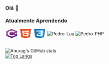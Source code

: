 ### Olá 👋 <br><br> Atualmente Aprendendo

<div style="display: inline_block">
  <img align="center" alt="Pedro-Csharp" height="30" width="40" src="https://raw.githubusercontent.com/devicons/devicon/master/icons/csharp/csharp-original.svg">
  <img align="center" alt="Pedro-HTML" height="30" width="40" src="https://raw.githubusercontent.com/devicons/devicon/master/icons/html5/html5-original.svg">
  <img align="center" alt="Pedro-CSS" height="30" width="40" src="https://raw.githubusercontent.com/devicons/devicon/master/icons/css3/css3-original.svg">
  <img align="center" alt="Pedro-Lua" height="30" width="40" src="https://cdn.jsdelivr.net/gh/devicons/devicon/icons/lua/lua-plain-wordmark.svg" />
  <img align="center" alt="Pedro-PHP" height="30" width="40" src="https://cdn.jsdelivr.net/gh/devicons/devicon/icons/php/php-plain.svg" /> 
</div>
<br>

![Anurag's GitHub stats](https://github-readme-stats.vercel.app/api?username=PedroAquelaCena&theme=dark&show_icons=true)
<br>
[![Top Langs](https://github-readme-stats.vercel.app/api/top-langs/?username=PedroAquelaCena&theme=dark&show_icons=true)](https://github.com/PedroAquelaCena/github-readme-stats)

